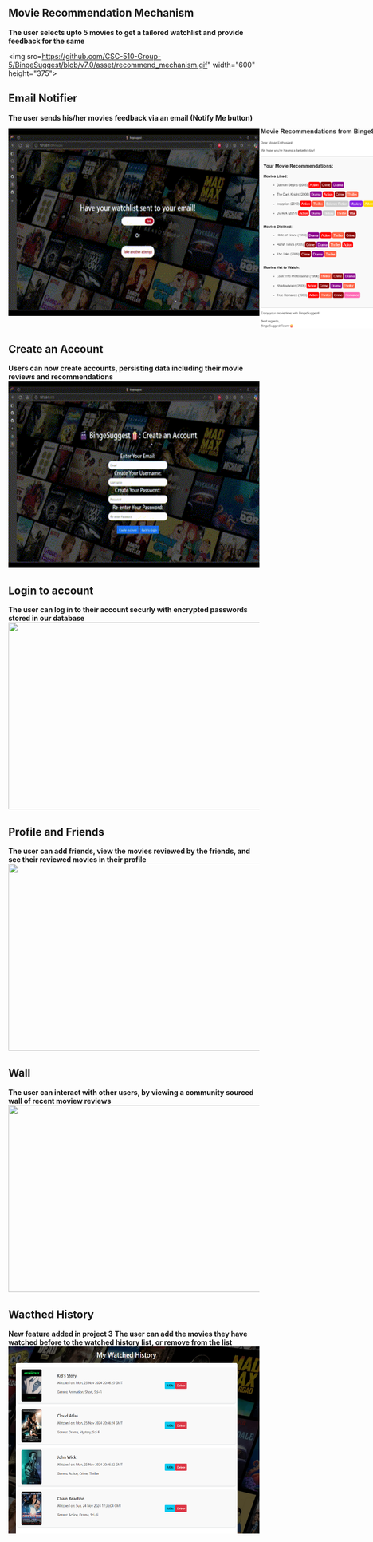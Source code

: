 ## Movie Recommendation Mechanism
**The user selects upto 5 movies to get a tailored watchlist and provide feedback for the same**
  
<img src=https://github.com/CSC-510-Group-5/BingeSuggest/blob/v7.0/asset/recommend_mechanism.gif" width="600" height="375">

## Email Notifier
**The user sends his/her movies feedback via an email (Notify Me button)**
  
<div style="display: flex; justify-content: space-between;">
    <img src="https://github.com/CSC-510-Group-5/BingeSuggest/blob/v7.0/asset/email_notifier.gif" alt="Email Notifier" width="600" height="375">
    <img src="https://github.com/CSC-510-Group-5/BingeSuggest/blob/v7.0/asset/email.png" alt="Email" width="400" height="400">
</div>

## Create an Account
**Users can now create accounts, persisting data including their movie reviews and recommendations**
<img src="https://github.com/CSC-510-Group-5/BingeSuggest/blob/v7.0/asset/create_account.gif" width="600" height="375">

## Login to account
**The user can log in to their account securly with encrypted passwords stored in our database**
<img src="https://github.com/CSC-510-Group-5/BingeSuggest/blob/v7.0/asset/login.gif" width="600" height="375">

## Profile and Friends
**The user can add friends, view the movies reviewed by the friends, and see their reviewed movies in their profile**
<img src="https://github.com/yCSC-510-Group-5/BingeSuggest/blob/v7.0/asset/profile.gif" width="600" height="375">

## Wall
**The user can interact with other users, by viewing a community sourced wall of recent moview reviews**
<img src="https://github.com/CSC-510-Group-5/BingeSuggest/blob/v7.0/asset/wall.gif" width="600" height="375">

## Wacthed History
**New feature added in project 3**
**The user can add the movies they have watched before to the watched history list, or remove from the list**
<img src="https://github.com/CSC-510-Group-5/BingeSuggest/blob/v7.0/asset/watched_history.png" width="600" height="375">
